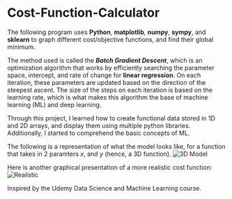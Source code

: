 # Cost-Function-Calculator
The following program uses **Python**, **matplotlib**, **numpy**, **sympy**, and **sklearn** to graph different cost/objective functions, and find their global minimum.

The method used is called the **_Batch Gradient Descent_**, which is an optimization algorithm that works by efficiently searching the parameter space, intercept, and rate of change for **linear regression**. On each iteration, these parameters are updated based on the direction of the steepest ascent. The size of the steps on each iteration is based on the learning rate, which is what makes this algorithm the base of machine learning (ML) and deep learning. 

Through this project, I learned how to create functional data stored in 1D and 2D arrays, and display them using multiple python libraries. Additionally, I started to comprehend the basic concepts of ML. 

The following is a representation of what the model looks like, for a function that takes in 2 paramters *x*, and *y* (hence, a 3D function).
![3D Model](https://user-images.githubusercontent.com/31941027/108304719-9bdd8e00-7176-11eb-9a70-b12b001830fa.PNG)

Here is another graphical presentation of a more realistic cost function:
![Realistic](https://user-images.githubusercontent.com/31941027/108305895-01cb1500-7179-11eb-9577-425eb9b13a4b.PNG)

Inspired by the Udemy Data Science and Machine Learning course. 
